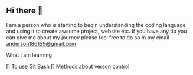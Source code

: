 ## Hi there 👋
I am a person who is starting to begin understanding the coding language and using it to create awsome project, website etc.
If you have any tip you can give me about my journey please feel free to do so in my email anderson186159@gmail.com


What I am learning

[] To use Git Bash
[] Methods about verson control

